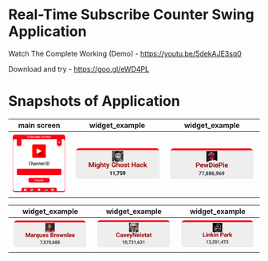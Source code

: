 # Real-Time Subscribe Counter Swing Application

Watch The Complete Working (Demo) - https://youtu.be/5dekAJE3sq0

Download and try - https://goo.gl/eWD4PL

# Snapshots of Application

| main screen | widget_example | widget_example
|:-:|:-:|:-:|
| ![](snapshot/Subscriber%20Count.png) | ![](snapshot/widget.png) | ![](snapshot/widget_pew.png)

| widget_example | widget_example | widget_example
|:-:|:-:|:-:|
| ![](snapshot/widget_mar.png) | ![](snapshot/widget_case.png) | ![](snapshot/widget_lin.png)
